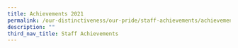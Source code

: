 ```yaml
---
title: Achievements 2021
permalink: /our-distinctiveness/our-pride/staff-achievements/achievements-2021/
description: ""
third_nav_title: Staff Achievements
---
```

